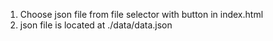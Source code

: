1. Choose json file from file selector with button in index.html
2. json file is located at ./data/data.json
